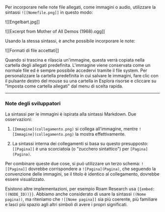 Per incorporare nelle note file allegati, come immagini o audio, utilizzare la sintassi `![[Nomefile.png]]` in questo modo:

![[Engelbart.jpg]]

![[Excerpt from Mother of All Demos (1968).ogg]]

Usando la stessa sintassi, è anche possibile incorporare le note:

![[Formati di file accettati]]

Quando si trascina e rilascia un'immagine, questa verrà copiata nella cartella degli allegati predefinita. L'immagine viene conservata come un normale file ed è sempre possibile accedervi tramite il file system. Per personalizzare la cartella predefinita in cui salvare le immagini, fare clic con il pulsante destro del mouse su una cartella in Esplora risorse e cliccare su "Imposta come cartella allegati" dal menu di scelta rapida.

---

### Note degli sviluppatori

La sintassi per le immagini è ispirata alla sintassi Markdown. Due osservazioni:

 1. `[Immagine](collegamento.png)` si collega all'immagine, mentre `![Immagine](collegamento.png)` la mostra effettivamente.

 2. La sintassi interna dei collegamenti si basa su questo presupposto: `[[Pagina]]` è una scorciatoia (o "zucchero sintattico") per `[Pagina](Pagina)`.

Per combinare queste due cose, si può utilizzare un terzo schema: `![[Pagina]]` dovrebbe corrispondere a `![Pagina](Pagina)`, che seguendo la convenzione delle immagini, se il titolo è identico al collegamento, dovrebbe essere visualizzato.

Esistono altre implementazioni, per esempio Roam Research usa `{{embed: ((NODE_ID))}}`. Abbiamo anche considerato di usare la sintassi `((Nome pagina))`, ma riteniamo che `![[Nome pagina]]` sia più coerente, più familiare e lasci più spazio agli altri simboli di avere i propri significati.